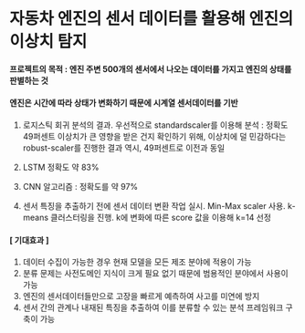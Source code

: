 # 자동차 엔진의 센서 데이터를 활용해 엔진의 이상치 탐지
#### 프로젝트의 목적 : 엔진 주변 500개의 센서에서 나오는 데이터를 가지고 엔진의 상태를 판별하는 것
#### 엔진은 시간에 따라 상태가 변화하기 때문에 시계열 센서데이터를 기반

1. 로지스틱 회귀 분석의 결과. 우선적으로 standardscaler를 이용해 분석 : 정확도 49퍼센트
   이상치가 큰 영향을 받은 건지 확인하기 위해, 이상치에 덜 민감하다는 robust-scaler를 진행한 결과 역시, 49퍼센트로 이전과 동일

2. LSTM 정확도 약 83%

3. CNN 알고리즘 : 정확도를 약 97%

4. 센서 특징을 추출하기 전에 센서 데이터 변환 작업 실시. Min-Max scaler 사용. k-means 클러스터링을 진행. k에 변화에 따른 score 값을 이용해 k=14 선정


#### [ 기대효과 ]
1. 데이터 수집이 가능한 경우 현재 모델을 모든 제조 분야에 적용이 가능 
2. 분류 문제는 사전도메인 지식이 크게 필요 없기 때문에 범용적인 분야에서 사용이 가능
3. 엔진의 센서데이터들만으로 고장을 빠르게 예측하여 사고를 미연에 방지
4. 센서 간의 관계나 내재된 특징을 추출하여 이를 분류할 수 있는 분석 프레임워크 구축이 가능
